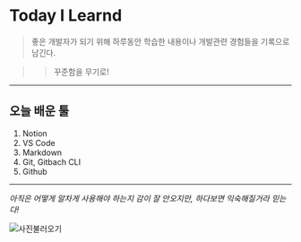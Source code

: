# Today I Learnd
> 좋은 개발자가 되기 위해 하루동안 학습한 내용이나 개발관련 경험들을 기록으로 남긴다.

>> 꾸준함을 무기로!

---
   
## 오늘 배운 툴
1. Notion
2. VS Code
3. Markdown
4. Git, Gitbach CLI
5. Github
  
  ---
*아직은 어떻게 알차게 사용해야 하는지 감이 잘 안오지만, 하다보면 익숙해질거라 믿는다!*

![사진불러오기](./img/uhd.jpg)   



 